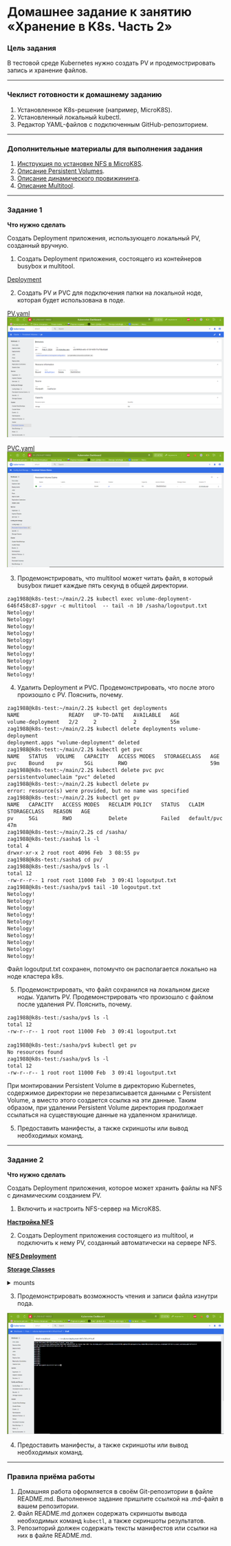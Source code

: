 # Домашнее задание к занятию «Хранение в K8s. Часть 2»

### Цель задания

В тестовой среде Kubernetes нужно создать PV и продемострировать запись и хранение файлов.

------

### Чеклист готовности к домашнему заданию

1. Установленное K8s-решение (например, MicroK8S).
2. Установленный локальный kubectl.
3. Редактор YAML-файлов с подключенным GitHub-репозиторием.

------

### Дополнительные материалы для выполнения задания

1. [Инструкция по установке NFS в MicroK8S](https://microk8s.io/docs/nfs). 
2. [Описание Persistent Volumes](https://kubernetes.io/docs/concepts/storage/persistent-volumes/). 
3. [Описание динамического провижининга](https://kubernetes.io/docs/concepts/storage/dynamic-provisioning/). 
4. [Описание Multitool](https://github.com/wbitt/Network-MultiTool).

------

### Задание 1

**Что нужно сделать**

Создать Deployment приложения, использующего локальный PV, созданный вручную.

1. Создать Deployment приложения, состоящего из контейнеров busybox и multitool.

[Deployment](main/volume-deployment.yaml)

2. Создать PV и PVC для подключения папки на локальной ноде, которая будет использована в поде.

[PV.yaml](main/pv.yaml)  
![PV](IMG/PV.PNG)


[PVC.yaml](main/pvc.yaml)
![PVC](IMG/PVC.PNG)


3. Продемонстрировать, что multitool может читать файл, в который busybox пишет каждые пять секунд в общей директории. 

```shell
zag1988@k8s-test:~/main/2.2$ kubectl exec volume-deployment-646f458c87-spgvr -c multitool  -- tail -n 10 /sasha/logoutput.txt
Netology!
Netology!
Netology!
Netology!
Netology!
Netology!
Netology!
Netology!
Netology!
Netology!
```

4. Удалить Deployment и PVC. Продемонстрировать, что после этого произошло с PV. Пояснить, почему.

```shell
zag1988@k8s-test:~/main/2.2$ kubectl get deployments
NAME                READY   UP-TO-DATE   AVAILABLE   AGE
volume-deployment   2/2     2            2           55m
zag1988@k8s-test:~/main/2.2$ kubectl delete deployments volume-deployment 
deployment.apps "volume-deployment" deleted
zag1988@k8s-test:~/main/2.2$ kubectl get pvc
NAME   STATUS   VOLUME   CAPACITY   ACCESS MODES   STORAGECLASS   AGE
pvc    Bound    pv       5Gi        RWO                           59m
zag1988@k8s-test:~/main/2.2$ kubectl delete pvc pvc 
persistentvolumeclaim "pvc" deleted
zag1988@k8s-test:~/main/2.2$ kubectl delete pv
error: resource(s) were provided, but no name was specified
zag1988@k8s-test:~/main/2.2$ kubectl get pv
NAME   CAPACITY   ACCESS MODES   RECLAIM POLICY   STATUS   CLAIM         STORAGECLASS   REASON   AGE
pv     5Gi        RWO            Delete           Failed   default/pvc                           47m
zag1988@k8s-test:~/main/2.2$ cd /sasha/
zag1988@k8s-test:/sasha$ ls -l
total 4
drwxr-xr-x 2 root root 4096 Feb  3 08:55 pv
zag1988@k8s-test:/sasha$ cd pv/
zag1988@k8s-test:/sasha/pv$ ls -l
total 12
-rw-r--r-- 1 root root 11000 Feb  3 09:41 logoutput.txt
zag1988@k8s-test:/sasha/pv$ tail -10 logoutput.txt 
Netology!
Netology!
Netology!
Netology!
Netology!
Netology!
Netology!
Netology!
Netology!
Netology!
```
Файл logoutput.txt сохранен, потомучто он располагается локально на ноде кластера k8s. 


5. Продемонстрировать, что файл сохранился на локальном диске ноды. Удалить PV.  Продемонстрировать что произошло с файлом после удаления PV. Пояснить, почему.

```shell
zag1988@k8s-test:/sasha/pv$ ls -l
total 12
-rw-r--r-- 1 root root 11000 Feb  3 09:41 logoutput.txt

zag1988@k8s-test:/sasha/pv$ kubectl get pv
No resources found
zag1988@k8s-test:/sasha/pv$ ls -l
total 12
-rw-r--r-- 1 root root 11000 Feb  3 09:41 logoutput.txt
```
При монтировании Persistent Volume в директорию Kubernetes, содержимое директории не перезаписывается данными с Persistent Volume, а вместо этого создается ссылка на эти данные. Таким образом, при удалении Persistent Volume директория продолжает ссылаться на существующие данные на удаленном хранилище.

5. Предоставить манифесты, а также скриншоты или вывод необходимых команд.

------

### Задание 2

**Что нужно сделать**

Создать Deployment приложения, которое может хранить файлы на NFS с динамическим созданием PV.

1. Включить и настроить NFS-сервер на MicroK8S.

**[Настройка NFS](<main/Настройка NFS.txt>)**

2. Создать Deployment приложения состоящего из multitool, и подключить к нему PV, созданный автоматически на сервере NFS.

**[NFS Deployment](main/volume-deployment.yaml)**

**[Storage Classes](main/storage.yaml)**

<details>
<summary>mounts</summary>

```shell
zag1988@k8s-test:~/main/2.2$ kubectl describe pods volume-deployment-867c76fcc9-fvwfl
Name:             volume-deployment-867c76fcc9-fvwfl
Namespace:        default
Priority:         0
Service Account:  default
Node:             k8s-test/10.128.0.5
Start Time:       Sat, 03 Feb 2024 11:52:12 +0000
Labels:           app=main
                  pod-template-hash=867c76fcc9
Annotations:      cni.projectcalico.org/containerID: 38a20f8bc0fcbd1989fe33e2f97b4f0a607a0ab3466d98d12bf02597c2ec3ee8
                  cni.projectcalico.org/podIP: 10.1.137.146/32
                  cni.projectcalico.org/podIPs: 10.1.137.146/32
Status:           Running
IP:               10.1.137.146
IPs:
  IP:           10.1.137.146
Controlled By:  ReplicaSet/volume-deployment-867c76fcc9
Containers:
  busybox:
    Container ID:  containerd://a138803ae7ded93f3fce5089a84b83da49981efd8c6f27bb782ac10dee2fcccd
    Image:         busybox:latest
    Image ID:      docker.io/library/busybox@sha256:6d9ac9237a84afe1516540f40a0fafdc86859b2141954b4d643af7066d598b74
    Port:          <none>
    Host Port:     <none>
    Command:
      sh
      -c
      while true; do echo Netology! >> /sasha/logoutput.txt; sleep 5; done
    State:          Running
      Started:      Sat, 03 Feb 2024 11:52:15 +0000
    Ready:          True
    Restart Count:  0
    Environment:    <none>
    Mounts:
      /sasha from varlog (rw)
      /var/run/secrets/kubernetes.io/serviceaccount from kube-api-access-df44j (ro)
  multitool:
    Container ID:   containerd://4bda065e10efee046af3be6260a53b13922739ab0c5e39c8499fb37bb23d7a2d
    Image:          wbitt/network-multitool
    Image ID:       docker.io/wbitt/network-multitool@sha256:d1137e87af76ee15cd0b3d4c7e2fcd111ffbd510ccd0af076fc98dddfc50a735
    Port:           <none>
    Host Port:      <none>
    State:          Running
      Started:      Sat, 03 Feb 2024 11:52:17 +0000
    Ready:          True
    Restart Count:  0
    Environment:    <none>
    Mounts:
      /sasha from varlog (rw)
      /var/run/secrets/kubernetes.io/serviceaccount from kube-api-access-df44j (ro)
Conditions:
  Type              Status
  Initialized       True 
  Ready             True 
  ContainersReady   True 
  PodScheduled      True 
Volumes:
  varlog:
    Type:       PersistentVolumeClaim (a reference to a PersistentVolumeClaim in the same namespace)
    ClaimName:  pvc-nfs
    ReadOnly:   false
  kube-api-access-df44j:
    Type:                    Projected (a volume that contains injected data from multiple sources)
    TokenExpirationSeconds:  3607
    ConfigMapName:           kube-root-ca.crt
    ConfigMapOptional:       <nil>
    DownwardAPI:             true
QoS Class:                   BestEffort
Node-Selectors:              <none>
Tolerations:                 node.kubernetes.io/not-ready:NoExecute op=Exists for 300s
                             node.kubernetes.io/unreachable:NoExecute op=Exists for 300s
Events:                      <none>
```
</details>

3. Продемонстрировать возможность чтения и записи файла изнутри пода. 

![Cat logoutput.txt from multitool](IMG/NFS.PNG)

4. Предоставить манифесты, а также скриншоты или вывод необходимых команд.

------

### Правила приёма работы

1. Домашняя работа оформляется в своём Git-репозитории в файле README.md. Выполненное задание пришлите ссылкой на .md-файл в вашем репозитории.
2. Файл README.md должен содержать скриншоты вывода необходимых команд `kubectl`, а также скриншоты результатов.
3. Репозиторий должен содержать тексты манифестов или ссылки на них в файле README.md.
